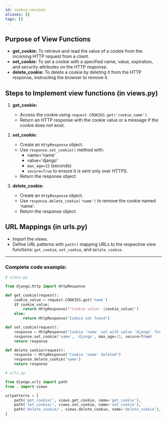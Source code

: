 ```yaml
---
id: cookie-session
aliases: []
tags: []
---
```


## Purpose of View Functions

- **get_cookie:** To retrieve and read the value of a cookie from the incoming HTTP request from a client.
- **set_cookie:** To set a cookie with a specified name, value, expiration, and security attributes on the HTTP response.
- **delete_cookie:** To delete a cookie by deleting it from the HTTP response, instructing the browser to remove it.

## Steps to Implement view functions (in views.py)

1. **get_cookie:**
   - Access the cookie using `request.COOKIES.get('cookie_name')`.
   - Return an HTTP response with the cookie value or a message if the cookie does not exist.

2. **set_cookie:**
   - Create an `HttpResponse` object.
   - Use `response.set_cookie()` method with:
     - name='name'
     - value='django'
     - `max_age=15` (seconds)
     - `secure=True` to ensure it is sent only over HTTPS.
   - Return the response object.

3. **delete_cookie:**
   - Create an `HttpResponse` object.
   - Use `response.delete_cookie('name')` to remove the cookie named 'name'.
   - Return the response object.

## URL Mappings (in urls.py)

- Import the views.
- Define URL patterns with `path()` mapping URLs to the respective view functions: `get_cookie`, `set_cookie`, and `delete_cookie`.

---

### Complete code example:

```python
# views.py

from django.http import HttpResponse

def get_cookie(request):
    cookie_value = request.COOKIES.get('name')
    if cookie_value:
        return HttpResponse(f"Cookie value: {cookie_value}")
    else:
        return HttpResponse("Cookie not found")

def set_cookie(request):
    response = HttpResponse("Cookie 'name' set with value 'django' for 15 seconds and secure=True")
    response.set_cookie('name', 'django', max_age=15, secure=True)
    return response

def delete_cookie(request):
    response = HttpResponse("Cookie 'name' deleted")
    response.delete_cookie('name')
    return response
```

```python
# urls.py

from django.urls import path
from . import views

urlpatterns = [
    path('get_cookie/', views.get_cookie, name='get_cookie'),
    path('set_cookie/', views.set_cookie, name='set_cookie'),
    path('delete_cookie/', views.delete_cookie, name='delete_cookie'),
]
```
